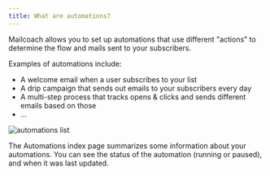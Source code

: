 ```yaml
---
title: What are automations?
---
```


Mailcoach allows you to set up automations that use different "actions" to determine the flow and mails sent to your subscribers.

Examples of automations include:

- A welcome email when a user subscribes to your list
- A drip campaign that sends out emails to your subscribers every day
- A multi-step process that tracks opens & clicks and sends different emails based on those
- ...

![automations list](/images/docs/self-hosted/v7/automations/index.png)

The Automations index page summarizes some information about your automations. You can see the status of the automation (running or paused), and when it was last updated.
